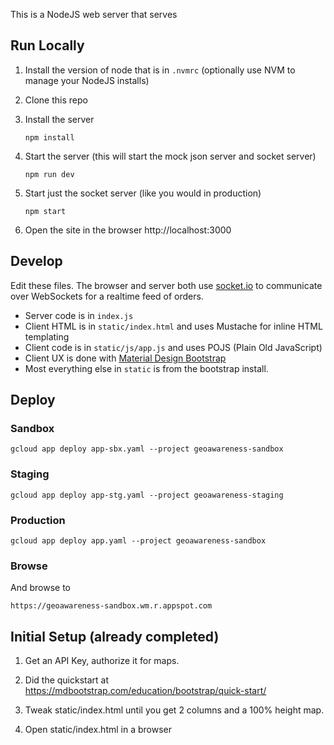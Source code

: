 This is a NodeJS web server that serves

## Run Locally

1. Install the version of node that is in `.nvmrc` (optionally use NVM to manage your NodeJS installs)

2. Clone this repo

3. Install the server

       npm install

1. Start the server (this will start the mock json server and socket server)

       npm run dev

1. Start just the socket server (like you would in production)

       npm start

1. Open the site in the browser http://localhost:3000

## Develop

Edit these files.  The browser and server both use [socket.io](https://socket.io/) to communicate over WebSockets for a realtime feed of orders.

- Server code is in `index.js`
- Client HTML is in `static/index.html` and uses Mustache for inline HTML templating
- Client code is in `static/js/app.js` and uses POJS (Plain Old JavaScript)
- Client UX is done with [Material Design Bootstrap](https://mdbootstrap.com/docs/)
- Most everything else in `static` is from the bootstrap install.

## Deploy

### Sandbox

    gcloud app deploy app-sbx.yaml --project geoawareness-sandbox

### Staging

    gcloud app deploy app-stg.yaml --project geoawareness-staging

### Production

    gcloud app deploy app.yaml --project geoawareness-sandbox

### Browse

And browse to

    https://geoawareness-sandbox.wm.r.appspot.com

## Initial Setup (already completed)

1. Get an API Key, authorize it for maps.

1. Did the quickstart at https://mdbootstrap.com/education/bootstrap/quick-start/

1. Tweak static/index.html until you get 2 columns and a 100% height map.

1. Open static/index.html in a browser
